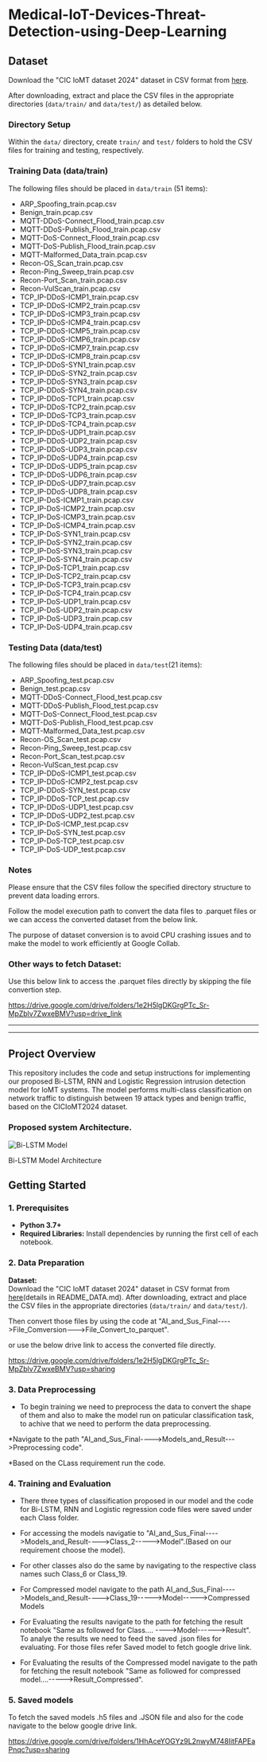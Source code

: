 # **Medical-IoT-Devices-Threat-Detection-using-Deep-Learning**

## **Dataset**

Download the "CIC IoMT dataset 2024" dataset in CSV format from [here](https://www.unb.ca/cic/datasets/iomt-dataset-2024.html).

After downloading, extract and place the CSV files in the appropriate directories (`data/train/` and `data/test/`) as detailed below.  

### Directory Setup

Within the `data/` directory, create `train/` and `test/` folders to hold the CSV files for training and testing, respectively.

### Training Data (data/train)
The following files should be placed in `data/train` (51 items):
- ARP_Spoofing_train.pcap.csv
- Benign_train.pcap.csv
- MQTT-DDoS-Connect_Flood_train.pcap.csv
- MQTT-DDoS-Publish_Flood_train.pcap.csv
- MQTT-DoS-Connect_Flood_train.pcap.csv
- MQTT-DoS-Publish_Flood_train.pcap.csv
- MQTT-Malformed_Data_train.pcap.csv
- Recon-OS_Scan_train.pcap.csv
- Recon-Ping_Sweep_train.pcap.csv
- Recon-Port_Scan_train.pcap.csv
- Recon-VulScan_train.pcap.csv
- TCP_IP-DDoS-ICMP1_train.pcap.csv
- TCP_IP-DDoS-ICMP2_train.pcap.csv
- TCP_IP-DDoS-ICMP3_train.pcap.csv
- TCP_IP-DDoS-ICMP4_train.pcap.csv
- TCP_IP-DDoS-ICMP5_train.pcap.csv
- TCP_IP-DDoS-ICMP6_train.pcap.csv
- TCP_IP-DDoS-ICMP7_train.pcap.csv
- TCP_IP-DDoS-ICMP8_train.pcap.csv
- TCP_IP-DDoS-SYN1_train.pcap.csv
- TCP_IP-DDoS-SYN2_train.pcap.csv
- TCP_IP-DDoS-SYN3_train.pcap.csv
- TCP_IP-DDoS-SYN4_train.pcap.csv
- TCP_IP-DDoS-TCP1_train.pcap.csv
- TCP_IP-DDoS-TCP2_train.pcap.csv
- TCP_IP-DDoS-TCP3_train.pcap.csv
- TCP_IP-DDoS-TCP4_train.pcap.csv
- TCP_IP-DDoS-UDP1_train.pcap.csv
- TCP_IP-DDoS-UDP2_train.pcap.csv
- TCP_IP-DDoS-UDP3_train.pcap.csv
- TCP_IP-DDoS-UDP4_train.pcap.csv
- TCP_IP-DDoS-UDP5_train.pcap.csv
- TCP_IP-DDoS-UDP6_train.pcap.csv
- TCP_IP-DDoS-UDP7_train.pcap.csv
- TCP_IP-DDoS-UDP8_train.pcap.csv
- TCP_IP-DoS-ICMP1_train.pcap.csv
- TCP_IP-DoS-ICMP2_train.pcap.csv
- TCP_IP-DoS-ICMP3_train.pcap.csv
- TCP_IP-DoS-ICMP4_train.pcap.csv
- TCP_IP-DoS-SYN1_train.pcap.csv
- TCP_IP-DoS-SYN2_train.pcap.csv
- TCP_IP-DoS-SYN3_train.pcap.csv
- TCP_IP-DoS-SYN4_train.pcap.csv
- TCP_IP-DoS-TCP1_train.pcap.csv
- TCP_IP-DoS-TCP2_train.pcap.csv
- TCP_IP-DoS-TCP3_train.pcap.csv
- TCP_IP-DoS-TCP4_train.pcap.csv
- TCP_IP-DoS-UDP1_train.pcap.csv
- TCP_IP-DoS-UDP2_train.pcap.csv
- TCP_IP-DoS-UDP3_train.pcap.csv
- TCP_IP-DoS-UDP4_train.pcap.csv

### Testing Data (data/test)
The following files should be placed in `data/test`(21 items):
- ARP_Spoofing_test.pcap.csv
- Benign_test.pcap.csv
- MQTT-DDoS-Connect_Flood_test.pcap.csv
- MQTT-DDoS-Publish_Flood_test.pcap.csv
- MQTT-DoS-Connect_Flood_test.pcap.csv
- MQTT-DoS-Publish_Flood_test.pcap.csv
- MQTT-Malformed_Data_test.pcap.csv
- Recon-OS_Scan_test.pcap.csv
- Recon-Ping_Sweep_test.pcap.csv
- Recon-Port_Scan_test.pcap.csv
- Recon-VulScan_test.pcap.csv
- TCP_IP-DDoS-ICMP1_test.pcap.csv
- TCP_IP-DDoS-ICMP2_test.pcap.csv
- TCP_IP-DDoS-SYN_test.pcap.csv
- TCP_IP-DDoS-TCP_test.pcap.csv
- TCP_IP-DDoS-UDP1_test.pcap.csv
- TCP_IP-DDoS-UDP2_test.pcap.csv
- TCP_IP-DoS-ICMP_test.pcap.csv
- TCP_IP-DoS-SYN_test.pcap.csv
- TCP_IP-DoS-TCP_test.pcap.csv
- TCP_IP-DoS-UDP_test.pcap.csv
  
### Notes

Please ensure that the CSV files follow the specified directory structure to prevent data loading errors.

Follow the model execution path to convert the data files to .parquet files or we can access the converted dataset from the below link. 

The purpose of dataset conversion is to avoid CPU crashing issues and to make the model to work efficiently at Google Collab.

### Other ways to fetch Dataset:

Use this below link to access the .parquet files directly by skipping the file convertion step.

https://drive.google.com/drive/folders/1e2H5lgDKGrgPTc_Sr-MpZblv7ZwxeBMV?usp=drive_link


------------------------------------------------------------------------------------------------------------------------------
------------------------------------------------------------------------------------------------------------------------------
## **Project Overview**

This repository includes the code and setup instructions for implementing our proposed Bi-LSTM, RNN and Logistic Regression intrusion detection model for IoMT systems. The model performs multi-class classification on network traffic to distinguish between 19 attack types and benign traffic, based on the CICIoMT2024 dataset.



### Proposed system Architecture.
![Bi-LSTM Model](https://drive.google.com/uc?export=view&id=1ZIBsZeqs7Q9v4W2QHLNTcDWNJAqV5CBB)

Bi-LSTM Model Architecture

## Getting Started

### 1. Prerequisites

- **Python 3.7+**
- **Required Libraries:** Install dependencies by running the first cell of each notebook.


### 2. Data Preparation

**Dataset:**  
Download the "CIC IoMT dataset 2024" dataset in CSV format from [here](https://www.unb.ca/cic/datasets/iomt-dataset-2024.html)(details in README_DATA.md).
After downloading, extract and place the CSV files in the appropriate directories (`data/train/` and `data/test/`).

Then convert those files by using the code at "AI_and_Sus_Final---->File_Comversion--->File_Convert_to_parquet".

or use the below drive link to access the converted file directly.

https://drive.google.com/drive/folders/1e2H5lgDKGrgPTc_Sr-MpZblv7ZwxeBMV?usp=sharing

### 3. Data Preprocessing

* To begin training we need to preprocess the data to convert the shape of them and also to make the model run on paticular classification task, to achive that we need to perform the data preprocessing. 

*Navigate to the path "AI_and_Sus_Final---->Models_and_Result--->Preprocessing code". 

*Based on the CLass requirement run the code.

### 4. Training and Evaluation

* There three types of classification proposed in our model and the code for Bi-LSTM, RNN and Logistic regression code files were saved under each Class folder.

* For accessing the models navigatie to "AI_and_Sus_Final---->Models_and_Result---->Class_2----->Model".(Based on our requirement choose the model).

* For other classes also do the same by navigating to the respective class names such Class_6 or Class_19.

* For Compressed model navigate to the path AI_and_Sus_Final---->Models_and_Result---->Class_19----->Model----->Compressed Models

* For Evaluating the results navigate to the path for fetching the result notebook "Same as followed for Class.... ---->Model------>Result". To analye the results we need to feed the saved .json files for evaluating. For those files refer Saved model to fetch google drive link.

* For Evaluating the results of the Compressed model navigate to the path for fetching the result notebook "Same as followed for compressed model....----->Result_Compressed".


### 5. Saved models

To fetch the saved models .h5 files and .JSON file and also for the code navigate to the below google drive link.

https://drive.google.com/drive/folders/1HhAceYOGYz9L2nwyM748IitFAPEaPnqc?usp=sharing